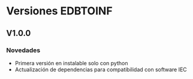 # Versiones EDBTOINF

## V1.0.0

### Novedades

- Primera versión en instalable solo con python
- Actualización de dependencias para compatibilidad con software IEC

